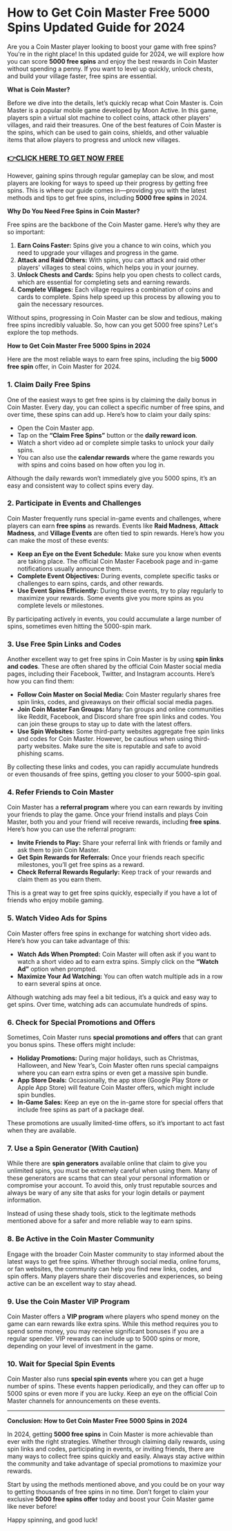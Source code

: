 # How to Get Coin Master Free 5000 Spins Updated Guide for 2024

Are you a Coin Master player looking to boost your game with free spins? You're in the right place! In this updated guide for 2024, we will explore how you can score **5000 free spins** and enjoy the best rewards in Coin Master without spending a penny. If you want to level up quickly, unlock chests, and build your village faster, free spins are essential.

**What is Coin Master?**

Before we dive into the details, let’s quickly recap what Coin Master is. Coin Master is a popular mobile game developed by Moon Active. In this game, players spin a virtual slot machine to collect coins, attack other players' villages, and raid their treasures. One of the best features of Coin Master is the spins, which can be used to gain coins, shields, and other valuable items that allow players to progress and unlock new villages.

### [👉CLICK HERE TO GET NOW FREE](https://coinmasterupdates.github.io/free/)

However, gaining spins through regular gameplay can be slow, and most players are looking for ways to speed up their progress by getting free spins. This is where our guide comes in—providing you with the latest methods and tips to get free spins, including **5000 free spins** in 2024.

**Why Do You Need Free Spins in Coin Master?**

Free spins are the backbone of the Coin Master game. Here’s why they are so important:
1. **Earn Coins Faster:** Spins give you a chance to win coins, which you need to upgrade your villages and progress in the game.
2. **Attack and Raid Others:** With spins, you can attack and raid other players' villages to steal coins, which helps you in your journey.
3. **Unlock Chests and Cards:** Spins help you open chests to collect cards, which are essential for completing sets and earning rewards.
4. **Complete Villages:** Each village requires a combination of coins and cards to complete. Spins help speed up this process by allowing you to gain the necessary resources.

Without spins, progressing in Coin Master can be slow and tedious, making free spins incredibly valuable. So, how can you get 5000 free spins? Let's explore the top methods.

**How to Get Coin Master Free 5000 Spins in 2024**

Here are the most reliable ways to earn free spins, including the big **5000 free spin** offer, in Coin Master for 2024.

### 1. **Claim Daily Free Spins**

One of the easiest ways to get free spins is by claiming the daily bonus in Coin Master. Every day, you can collect a specific number of free spins, and over time, these spins can add up. Here’s how to claim your daily spins:
- Open the Coin Master app.
- Tap on the **“Claim Free Spins”** button or the **daily reward icon**.
- Watch a short video ad or complete simple tasks to unlock your daily spins.
- You can also use the **calendar rewards** where the game rewards you with spins and coins based on how often you log in.

Although the daily rewards won’t immediately give you 5000 spins, it’s an easy and consistent way to collect spins every day.

### 2. **Participate in Events and Challenges**

Coin Master frequently runs special in-game events and challenges, where players can earn **free spins** as rewards. Events like **Raid Madness**, **Attack Madness**, and **Village Events** are often tied to spin rewards. Here’s how you can make the most of these events:
- **Keep an Eye on the Event Schedule:** Make sure you know when events are taking place. The official Coin Master Facebook page and in-game notifications usually announce them.
- **Complete Event Objectives:** During events, complete specific tasks or challenges to earn spins, cards, and other rewards.
- **Use Event Spins Efficiently:** During these events, try to play regularly to maximize your rewards. Some events give you more spins as you complete levels or milestones.

By participating actively in events, you could accumulate a large number of spins, sometimes even hitting the 5000-spin mark.

### 3. **Use Free Spin Links and Codes**

Another excellent way to get free spins in Coin Master is by using **spin links and codes**. These are often shared by the official Coin Master social media pages, including their Facebook, Twitter, and Instagram accounts. Here’s how you can find them:
- **Follow Coin Master on Social Media:** Coin Master regularly shares free spin links, codes, and giveaways on their official social media pages.
- **Join Coin Master Fan Groups:** Many fan groups and online communities like Reddit, Facebook, and Discord share free spin links and codes. You can join these groups to stay up to date with the latest offers.
- **Use Spin Websites:** Some third-party websites aggregate free spin links and codes for Coin Master. However, be cautious when using third-party websites. Make sure the site is reputable and safe to avoid phishing scams.

By collecting these links and codes, you can rapidly accumulate hundreds or even thousands of free spins, getting you closer to your 5000-spin goal.

### 4. **Refer Friends to Coin Master**

Coin Master has a **referral program** where you can earn rewards by inviting your friends to play the game. Once your friend installs and plays Coin Master, both you and your friend will receive rewards, including **free spins**. Here’s how you can use the referral program:
- **Invite Friends to Play:** Share your referral link with friends or family and ask them to join Coin Master.
- **Get Spin Rewards for Referrals:** Once your friends reach specific milestones, you’ll get free spins as a reward.
- **Check Referral Rewards Regularly:** Keep track of your rewards and claim them as you earn them.

This is a great way to get free spins quickly, especially if you have a lot of friends who enjoy mobile gaming.

### 5. **Watch Video Ads for Spins**

Coin Master offers free spins in exchange for watching short video ads. Here’s how you can take advantage of this:
- **Watch Ads When Prompted:** Coin Master will often ask if you want to watch a short video ad to earn extra spins. Simply click on the **“Watch Ad”** option when prompted.
- **Maximize Your Ad Watching:** You can often watch multiple ads in a row to earn several spins at once.

Although watching ads may feel a bit tedious, it’s a quick and easy way to get spins. Over time, watching ads can accumulate hundreds of spins.

### 6. **Check for Special Promotions and Offers**

Sometimes, Coin Master runs **special promotions and offers** that can grant you bonus spins. These offers might include:
- **Holiday Promotions:** During major holidays, such as Christmas, Halloween, and New Year’s, Coin Master often runs special campaigns where you can earn extra spins or even get a massive spin bundle.
- **App Store Deals:** Occasionally, the app store (Google Play Store or Apple App Store) will feature Coin Master offers, which might include spin bundles.
- **In-Game Sales:** Keep an eye on the in-game store for special offers that include free spins as part of a package deal.

These promotions are usually limited-time offers, so it’s important to act fast when they are available.

### 7. **Use a Spin Generator (With Caution)**

While there are **spin generators** available online that claim to give you unlimited spins, you must be extremely careful when using them. Many of these generators are scams that can steal your personal information or compromise your account. To avoid this, only trust reputable sources and always be wary of any site that asks for your login details or payment information.

Instead of using these shady tools, stick to the legitimate methods mentioned above for a safer and more reliable way to earn spins.

### 8. **Be Active in the Coin Master Community**

Engage with the broader Coin Master community to stay informed about the latest ways to get free spins. Whether through social media, online forums, or fan websites, the community can help you find new links, codes, and spin offers. Many players share their discoveries and experiences, so being active can be an excellent way to stay ahead.

### 9. **Use the Coin Master VIP Program**

Coin Master offers a **VIP program** where players who spend money on the game can earn rewards like extra spins. While this method requires you to spend some money, you may receive significant bonuses if you are a regular spender. VIP rewards can include up to 5000 spins or more, depending on your level of investment in the game.

### 10. **Wait for Special Spin Events**

Coin Master also runs **special spin events** where you can get a huge number of spins. These events happen periodically, and they can offer up to 5000 spins or even more if you are lucky. Keep an eye on the official Coin Master channels for announcements on these events.

---

**Conclusion: How to Get Coin Master Free 5000 Spins in 2024**

In 2024, getting **5000 free spins** in Coin Master is more achievable than ever with the right strategies. Whether through claiming daily rewards, using spin links and codes, participating in events, or inviting friends, there are many ways to collect free spins quickly and easily. Always stay active within the community and take advantage of special promotions to maximize your rewards.

Start by using the methods mentioned above, and you could be on your way to getting thousands of free spins in no time. Don’t forget to claim your exclusive **5000 free spins offer** today and boost your Coin Master game like never before!

Happy spinning, and good luck!
